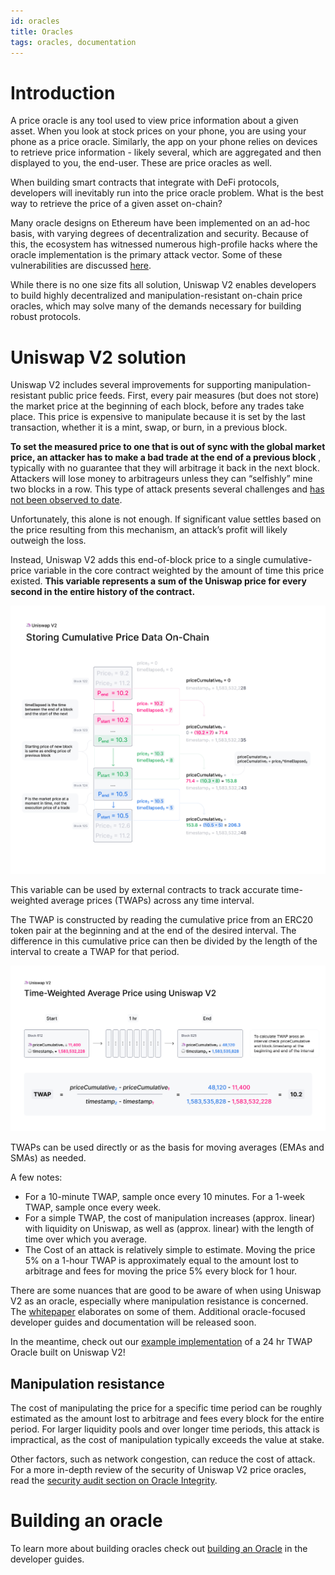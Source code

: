 ```yaml
---
id: oracles
title: Oracles
tags: oracles, documentation
---
```


# Introduction

A price oracle is any tool used to view price information about a given asset. When you look at stock prices on your phone, you are using your phone as a price oracle. Similarly, the app on your phone relies on devices to retrieve price information - likely several, which are aggregated and then displayed to you, the end-user. These are price oracles as well.

When building smart contracts that integrate with DeFi protocols, developers will inevitably run into the price oracle problem. What is the best way to retrieve the price of a given asset on-chain?

Many oracle designs on Ethereum have been implemented on an ad-hoc basis, with varying degrees of decentralization and security. Because of this, the ecosystem has witnessed numerous high-profile hacks where the oracle implementation is the primary attack vector.
Some of these vulnerabilities are discussed [here](https://samczsun.com/taking-undercollateralized-loans-for-fun-and-for-profit/).

While there is no one size fits all solution, Uniswap V2 enables developers to build highly decentralized and manipulation-resistant on-chain price oracles, which may solve many of the demands necessary for building robust protocols.

# Uniswap V2 solution

Uniswap V2 includes several improvements for supporting manipulation-resistant public price feeds. First, every pair measures (but does not store) the market price at the beginning of each block, before any trades take place. This price is expensive to manipulate because it is set by the last transaction, whether it is a mint, swap, or burn, in a previous block.

**To set the measured price to one that is out of sync with the global market price, an attacker has to make a bad trade at the end of a previous block** , typically with no guarantee that they will arbitrage it back in the next block. Attackers will lose money to arbitrageurs unless they can “selfishly” mine two blocks in a row. This type of attack presents several challenges and [has not been observed to date](https://arxiv.org/abs/1912.01798).

Unfortunately, this alone is not enough. If significant value settles based on the price resulting from this mechanism, an attack’s profit will likely outweigh the loss.

Instead, Uniswap V2 adds this end-of-block price to a single cumulative-price variable in the core contract weighted by the amount of time this price existed. **This variable represents a sum of the Uniswap price for every second in the entire history of the contract.**

![](./images/v2_onchain_price_data.png)

This variable can be used by external contracts to track accurate time-weighted average prices (TWAPs) across any time interval.

The TWAP is constructed by reading the cumulative price from an ERC20 token pair at the beginning and at the end of the desired interval. The difference in this cumulative price can then be divided by the length of the interval to create a TWAP for that period.

![](./images/v2_twap.png)

TWAPs can be used directly or as the basis for moving averages (EMAs and SMAs) as needed.

A few notes:

- For a 10-minute TWAP, sample once every 10 minutes. For a 1-week TWAP, sample once every week.
- For a simple TWAP, the cost of manipulation increases (approx. linear) with liquidity on Uniswap, as well as (approx. linear) with the length of time over which you average.
- The Cost of an attack is relatively simple to estimate. Moving the price 5% on a 1-hour TWAP is approximately equal to the amount lost to arbitrage and fees for moving the price 5% every block for 1 hour.

There are some nuances that are good to be aware of when using Uniswap V2 as an oracle, especially where manipulation resistance is concerned. The <a href='/whitepaper.pdf' target='_blank' rel='noopener noreferrer'>whitepaper</a> elaborates on some of them. Additional oracle-focused developer guides and documentation will be released soon.

In the meantime, check out our [example implementation](https://github.com/Uniswap/uniswap-v2-periphery/blob/master/contracts/examples/ExampleOracleSimple.sol) of a 24 hr TWAP Oracle built on Uniswap V2!

## Manipulation resistance

The cost of manipulating the price for a specific time period can be roughly estimated as the amount lost to arbitrage and fees every block for the entire period. For larger liquidity pools and over longer time periods, this attack is impractical, as the cost of manipulation typically exceeds the value at stake.

Other factors, such as network congestion, can reduce the cost of attack. For a more in-depth review of the security of Uniswap V2 price oracles, read the [security audit section on Oracle Integrity](https://uniswap.org/audit.html#org87c8b91).

# Building an oracle

To learn more about building oracles check out [building an Oracle](../../guides/smart-contract-integration/building-an-oracle) in the developer guides.
